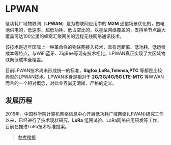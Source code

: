# LPWAN

低功耗广域物联网（**LPWAN**）是为物联网应用中的 **M2M** 通信场景优化的，由电池供电的，低速率、超低功耗、低占空比的，以星型网络覆盖的，支持单节点最大覆盖可达100公里的蜂窝汇聚网关的远程无线网络通讯技术。

该技术是近年国际上一种革命性的物联网接入技术，具有远距离、低功耗、低运维成本等特点，与WiFi蓝牙、ZigBee等现有技术相比，LPWAN真正实现了大区域物联网低成本全覆盖。

目前LPWAN技术尚未形成统一的标准，**Sigfox,LoRa,Telensa,PTC** 等都是比较典型的LPWAN技术。LPWAN本身是相对于 **2G/3G/4G/5G LTE-MTC** 等WWAN而言的一个相对概念，对此业界尚无清晰、严格的定义。

## 发展历程
2015年，中国科学院计算机网络信息中心开展低功耗广域网络(LPWAN)研究工作以来，已经进行了技术现状研究、**LoRa** 组网试验、LoRa网络应用研发等工作，目前在推进LoRa技术标准提案。

>[参考接接](http://baike.baidu.com/link?url=QWe6kVEyPx3yTdJiYXlsV4LEOUMVtR7WhDGmhB7RoR8YcdtZ3AbJiSCLT4tDRrff8pwJ6Q5SXLtYRVKjks_3Ca)
